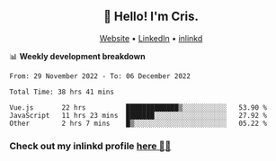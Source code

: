 
<h2 align="center">👋 Hello! I'm Cris.</h2>
<p align="center">
  <a href="https://www.criscunas.dev">Website</a> •
  <a href="https://www.linkedin.com/in/cristophercunas/">LinkedIn</a> •
  <a href="https://www.inlinkd.app">inlinkd</a>
  
</p>


📊 **Weekly development breakdown**
<!--START_SECTION:waka-->

```text
From: 29 November 2022 - To: 06 December 2022

Total Time: 38 hrs 41 mins

Vue.js       22 hrs          █████████████▒░░░░░░░░░░░   53.90 %
JavaScript   11 hrs 23 mins  ███████░░░░░░░░░░░░░░░░░░   27.92 %
Other        2 hrs 7 mins    █▒░░░░░░░░░░░░░░░░░░░░░░░   05.22 %
```

<!--END_SECTION:waka-->

<div> 
  <h3>Check out my inlinkd profile
  <a href="https://www.inlinkd.app/link/cristophercunas">here 👨‍💻</a>
  </h3>
</div>
